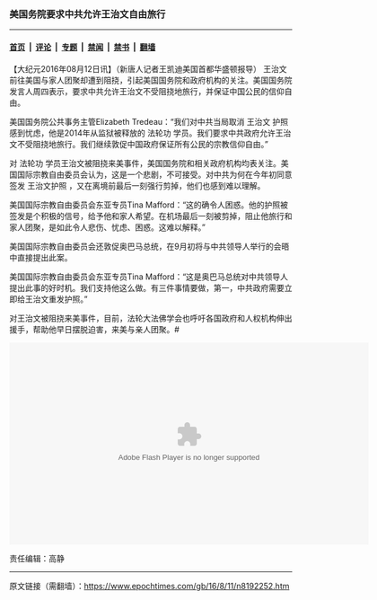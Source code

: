 ### 美国务院要求中共允许王治文自由旅行

---

#### [首页](../../../..?n8192252) &nbsp;|&nbsp; [评论](../../../../../epoch-comment?n8192252) &nbsp;|&nbsp; [专题](../../../../../epoch-special?n8192252) &nbsp;|&nbsp; [禁闻](../../../../../epoch-news?n8192252) &nbsp;|&nbsp; [禁书](../../../../../books?n8192252) &nbsp;|&nbsp; [翻墙](https://github.com/gfw-breaker/nogfw/blob/master/README.md?n8192252)


<div class="post_content" id="artbody" itemprop="articleBody">
 <!-- article content begin -->
 <p>
  【大纪元2016年08月12日讯】（新唐人记者王凯迪美国首都华盛顿报导）
  <ok href="https://www.epochtimes.com/gb/tag/%E7%8E%8B%E6%B2%BB%E6%96%87.html">
   王治文
  </ok>
  前往美国与家人团聚却遭到阻挠，引起美国国务院和政府机构的关注。美国国务院发言人周四表示，要求中共允许王治文不受阻挠地旅行，并保证中国公民的信仰自由。
 </p>
 <p>
  美国国务院公共事务主管Elizabeth Tredeau：“我们对中共当局取消
  <ok href="https://www.epochtimes.com/gb/tag/%E7%8E%8B%E6%B2%BB%E6%96%87.html">
   王治文
  </ok>
  护照感到忧虑，他是2014年从监狱被释放的
  <ok href="https://www.epochtimes.com/gb/tag/%E6%B3%95%E8%BD%AE%E5%8A%9F.html">
   法轮功
  </ok>
  学员。我们要求中共政府允许王治文不受阻挠地旅行。我们继续敦促中国政府保证所有公民的宗教信仰自由。”
 </p>
 <p>
  对
  <ok href="https://www.epochtimes.com/gb/tag/%E6%B3%95%E8%BD%AE%E5%8A%9F.html">
   法轮功
  </ok>
  学员王治文被阻挠来美事件，美国国务院和相关政府机构均表关注。美国国际宗教自由委员会认为，这是一个悲剧，不可接受。对中共为何在今年初同意签发
  <ok href="https://www.epochtimes.com/gb/tag/%E7%8E%8B%E6%B2%BB%E6%96%87%E6%8A%A4%E7%85%A7.html">
   王治文护照
  </ok>
  ，又在离境前最后一刻强行剪掉，他们也感到难以理解。
 </p>
 <p>
  美国国际宗教自由委员会东亚专员Tina Mafford：“这的确令人困惑。他的护照被签发是个积极的信号，给予他和家人希望。在机场最后一刻被剪掉，阻止他旅行和家人团聚，是如此令人悲伤、忧虑、困惑。这难以解释。”
 </p>
 <p>
  美国国际宗教自由委员会还敦促奥巴马总统，在9月初将与中共领导人举行的会晤中直接提出此案。
 </p>
 <p>
  美国国际宗教自由委员会东亚专员Tina Mafford：“这是奥巴马总统对中共领导人提出此事的好时机。我们支持他这么做。有三件事情要做，第一，中共政府需要立即给王治文重发护照。”
 </p>
 <p>
  对王治文被阻挠来美事件，目前，法轮大法佛学会也呼吁各国政府和人权机构伸出援手，帮助他早日摆脱迫害，来美与亲人团聚。#
 </p>
 <p>
  <embed height="360" src="http://www.ntdtv.com/cms2012/xtr/player/player.swf" type="application/x-shockwave-flash" width="640"/>
 </p>
 <p>
  责任编辑：高静
 </p>
 <!-- article content end -->
 <div id="below_article_ad">
 </div>
</div>


---

原文链接（需翻墙）：https://www.epochtimes.com/gb/16/8/11/n8192252.htm